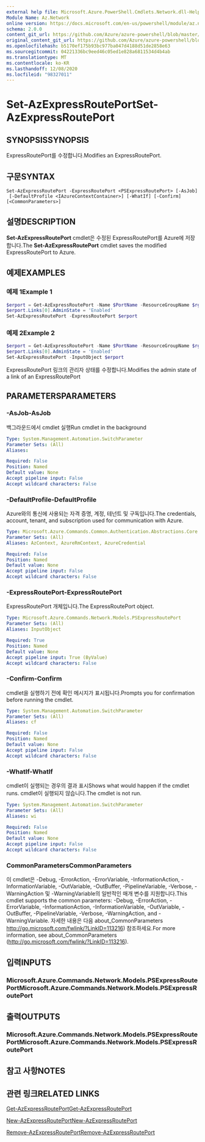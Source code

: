 ```yaml
---
external help file: Microsoft.Azure.PowerShell.Cmdlets.Network.dll-Help.xml
Module Name: Az.Network
online version: https://docs.microsoft.com/en-us/powershell/module/az.network/set-azexpressrouteport
schema: 2.0.0
content_git_url: https://github.com/Azure/azure-powershell/blob/master/src/Network/Network/help/Set-AzExpressRoutePort.md
original_content_git_url: https://github.com/Azure/azure-powershell/blob/master/src/Network/Network/help/Set-AzExpressRoutePort.md
ms.openlocfilehash: b5170ef175b93bc977ba047d4188d51de2858e63
ms.sourcegitcommit: 04221336bc9eed46c05ed1e828a6811534d4b4ab
ms.translationtype: MT
ms.contentlocale: ko-KR
ms.lasthandoff: 12/08/2020
ms.locfileid: "98327011"
---
```

# <span data-ttu-id="370fd-101">Set-AzExpressRoutePort</span><span class="sxs-lookup"><span data-stu-id="370fd-101">Set-AzExpressRoutePort</span></span>

## <span data-ttu-id="370fd-102">SYNOPSIS</span><span class="sxs-lookup"><span data-stu-id="370fd-102">SYNOPSIS</span></span>
<span data-ttu-id="370fd-103">ExpressRoutePort를 수정합니다.</span><span class="sxs-lookup"><span data-stu-id="370fd-103">Modifies an ExpressRoutePort.</span></span>

## <span data-ttu-id="370fd-104">구문</span><span class="sxs-lookup"><span data-stu-id="370fd-104">SYNTAX</span></span>

```
Set-AzExpressRoutePort -ExpressRoutePort <PSExpressRoutePort> [-AsJob]
 [-DefaultProfile <IAzureContextContainer>] [-WhatIf] [-Confirm] [<CommonParameters>]
```

## <span data-ttu-id="370fd-105">설명</span><span class="sxs-lookup"><span data-stu-id="370fd-105">DESCRIPTION</span></span>
<span data-ttu-id="370fd-106">**Set-AzExpressRoutePort** cmdlet은 수정된 ExpressRoutePort를 Azure에 저장합니다.</span><span class="sxs-lookup"><span data-stu-id="370fd-106">The **Set-AzExpressRoutePort** cmdlet saves the modified ExpressRoutePort to Azure.</span></span>

## <span data-ttu-id="370fd-107">예제</span><span class="sxs-lookup"><span data-stu-id="370fd-107">EXAMPLES</span></span>

### <span data-ttu-id="370fd-108">예제 1</span><span class="sxs-lookup"><span data-stu-id="370fd-108">Example 1</span></span>
```powershell
$erport = Get-AzExpressRoutePort -Name $PortName -ResourceGroupName $rg
$erport.Links[0].AdminState = 'Enabled'
Set-AzExpressRoutePort -ExpressRoutePort $erport
```

### <span data-ttu-id="370fd-109">예제 2</span><span class="sxs-lookup"><span data-stu-id="370fd-109">Example 2</span></span>
```powershell
$erport = Get-AzExpressRoutePort -Name $PortName -ResourceGroupName $rg
$erport.Links[0].AdminState = 'Enabled'
Set-AzExpressRoutePort -InputObject $erport
```

<span data-ttu-id="370fd-110">ExpressRoutePort 링크의 관리자 상태를 수정합니다.</span><span class="sxs-lookup"><span data-stu-id="370fd-110">Modifies the admin state of a link of an ExpressRoutePort</span></span>

## <span data-ttu-id="370fd-111">PARAMETERS</span><span class="sxs-lookup"><span data-stu-id="370fd-111">PARAMETERS</span></span>

### <span data-ttu-id="370fd-112">-AsJob</span><span class="sxs-lookup"><span data-stu-id="370fd-112">-AsJob</span></span>
<span data-ttu-id="370fd-113">백그라운드에서 cmdlet 실행</span><span class="sxs-lookup"><span data-stu-id="370fd-113">Run cmdlet in the background</span></span>

```yaml
Type: System.Management.Automation.SwitchParameter
Parameter Sets: (All)
Aliases:

Required: False
Position: Named
Default value: None
Accept pipeline input: False
Accept wildcard characters: False
```

### <span data-ttu-id="370fd-114">-DefaultProfile</span><span class="sxs-lookup"><span data-stu-id="370fd-114">-DefaultProfile</span></span>
<span data-ttu-id="370fd-115">Azure와의 통신에 사용되는 자격 증명, 계정, 테넌트 및 구독입니다.</span><span class="sxs-lookup"><span data-stu-id="370fd-115">The credentials, account, tenant, and subscription used for communication with Azure.</span></span>

```yaml
Type: Microsoft.Azure.Commands.Common.Authentication.Abstractions.Core.IAzureContextContainer
Parameter Sets: (All)
Aliases: AzContext, AzureRmContext, AzureCredential

Required: False
Position: Named
Default value: None
Accept pipeline input: False
Accept wildcard characters: False
```

### <span data-ttu-id="370fd-116">-ExpressRoutePort</span><span class="sxs-lookup"><span data-stu-id="370fd-116">-ExpressRoutePort</span></span>
<span data-ttu-id="370fd-117">ExpressRoutePort 개체입니다.</span><span class="sxs-lookup"><span data-stu-id="370fd-117">The ExpressRoutePort object.</span></span>

```yaml
Type: Microsoft.Azure.Commands.Network.Models.PSExpressRoutePort
Parameter Sets: (All)
Aliases: InputObject

Required: True
Position: Named
Default value: None
Accept pipeline input: True (ByValue)
Accept wildcard characters: False
```

### <span data-ttu-id="370fd-118">-Confirm</span><span class="sxs-lookup"><span data-stu-id="370fd-118">-Confirm</span></span>
<span data-ttu-id="370fd-119">cmdlet을 실행하기 전에 확인 메시지가 표시됩니다.</span><span class="sxs-lookup"><span data-stu-id="370fd-119">Prompts you for confirmation before running the cmdlet.</span></span>

```yaml
Type: System.Management.Automation.SwitchParameter
Parameter Sets: (All)
Aliases: cf

Required: False
Position: Named
Default value: None
Accept pipeline input: False
Accept wildcard characters: False
```

### <span data-ttu-id="370fd-120">-WhatIf</span><span class="sxs-lookup"><span data-stu-id="370fd-120">-WhatIf</span></span>
<span data-ttu-id="370fd-121">cmdlet이 실행되는 경우의 결과 표시</span><span class="sxs-lookup"><span data-stu-id="370fd-121">Shows what would happen if the cmdlet runs.</span></span>
<span data-ttu-id="370fd-122">cmdlet이 실행되지 않습니다.</span><span class="sxs-lookup"><span data-stu-id="370fd-122">The cmdlet is not run.</span></span>

```yaml
Type: System.Management.Automation.SwitchParameter
Parameter Sets: (All)
Aliases: wi

Required: False
Position: Named
Default value: None
Accept pipeline input: False
Accept wildcard characters: False
```

### <span data-ttu-id="370fd-123">CommonParameters</span><span class="sxs-lookup"><span data-stu-id="370fd-123">CommonParameters</span></span>
<span data-ttu-id="370fd-124">이 cmdlet은 -Debug, -ErrorAction, -ErrorVariable, -InformationAction, -InformationVariable, -OutVariable, -OutBuffer, -PipelineVariable, -Verbose, -WarningAction 및 -WarningVariable의 일반적인 매개 변수를 지원합니다.</span><span class="sxs-lookup"><span data-stu-id="370fd-124">This cmdlet supports the common parameters: -Debug, -ErrorAction, -ErrorVariable, -InformationAction, -InformationVariable, -OutVariable, -OutBuffer, -PipelineVariable, -Verbose, -WarningAction, and -WarningVariable.</span></span> <span data-ttu-id="370fd-125">자세한 내용은 다음 about_CommonParameters http://go.microsoft.com/fwlink/?LinkID=113216) 참조하세요.</span><span class="sxs-lookup"><span data-stu-id="370fd-125">For more information, see about_CommonParameters (http://go.microsoft.com/fwlink/?LinkID=113216).</span></span>

## <span data-ttu-id="370fd-126">입력</span><span class="sxs-lookup"><span data-stu-id="370fd-126">INPUTS</span></span>

### <span data-ttu-id="370fd-127">Microsoft.Azure.Commands.Network.Models.PSExpressRoutePort</span><span class="sxs-lookup"><span data-stu-id="370fd-127">Microsoft.Azure.Commands.Network.Models.PSExpressRoutePort</span></span>

## <span data-ttu-id="370fd-128">출력</span><span class="sxs-lookup"><span data-stu-id="370fd-128">OUTPUTS</span></span>

### <span data-ttu-id="370fd-129">Microsoft.Azure.Commands.Network.Models.PSExpressRoutePort</span><span class="sxs-lookup"><span data-stu-id="370fd-129">Microsoft.Azure.Commands.Network.Models.PSExpressRoutePort</span></span>

## <span data-ttu-id="370fd-130">참고 사항</span><span class="sxs-lookup"><span data-stu-id="370fd-130">NOTES</span></span>

## <span data-ttu-id="370fd-131">관련 링크</span><span class="sxs-lookup"><span data-stu-id="370fd-131">RELATED LINKS</span></span>

[<span data-ttu-id="370fd-132">Get-AzExpressRoutePort</span><span class="sxs-lookup"><span data-stu-id="370fd-132">Get-AzExpressRoutePort</span></span>](./Get-AzExpressRoutePort.md)

[<span data-ttu-id="370fd-133">New-AzExpressRoutePort</span><span class="sxs-lookup"><span data-stu-id="370fd-133">New-AzExpressRoutePort</span></span>](./New-AzExpressRoutePort.md)

[<span data-ttu-id="370fd-134">Remove-AzExpressRoutePort</span><span class="sxs-lookup"><span data-stu-id="370fd-134">Remove-AzExpressRoutePort</span></span>](./Remove-AzExpressRoutePort.md)
